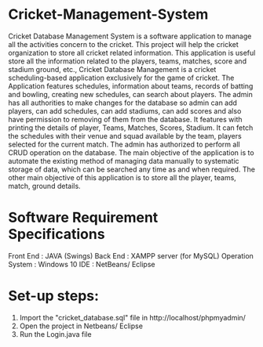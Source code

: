 # Cricket-Management-System
Cricket Database Management System is a software application to manage all the activities concern to the cricket. This project will help the cricket organization to store all cricket related information. This application is useful store all the information related to the players, teams, matches, score and stadium ground, etc., Cricket Database Management is a cricket scheduling-based application exclusively for the game of cricket. The Application features schedules, information about teams, records of batting and bowling, creating new schedules, can search about players. The admin has all authorities to make changes for the database so admin can add players, can add schedules, can add stadiums, can add scores and also have permission to removing of them from the database. It features with printing the details of player, Teams, Matches, Scores, Stadium. It can fetch the schedules with their venue and squad available by the team, players selected for the current match. The admin has authorized to perform all CRUD operation on the database. The main objective of the application is to automate the existing method of managing data manually to systematic storage of data, which can be searched any time as and when required. The other main objective of this application is to store all the player, teams, match, ground details.


# Software Requirement Specifications
Front End         : JAVA (Swings)
Back End          : XAMPP server (for MySQL)
Operation System  : Windows 10
IDE               : NetBeans/ Eclipse

# Set-up steps:
1. Import the "cricket_database.sql" file in http://localhost/phpmyadmin/
2. Open the project in Netbeans/ Eclipse
3. Run the Login.java file
